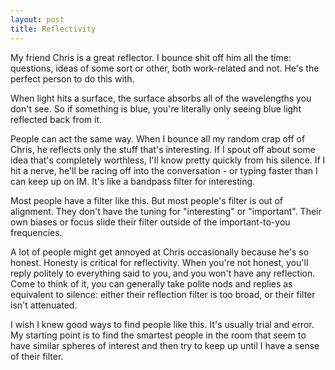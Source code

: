 ```yaml
---
layout: post
title: Reflectivity	
---
```


My friend Chris is a great reflector.  I bounce shit off him all the time: questions, ideas of some sort or other, both work-related and not.  He's the perfect person to do this with.

When light hits a surface, the surface absorbs all of the wavelengths you don't see.  So if something is blue, you're literally only seeing blue light reflected back from it.

People can act the same way.  When I bounce all my random crap off of Chris, he reflects only the stuff that's interesting.  If I spout off about some idea that's completely worthless, I'll know pretty quickly from his silence.  If I hit a nerve, he'll be racing off into the conversation - or typing faster than I can keep up on IM.  It's like a bandpass filter for interesting.

Most people have a filter like this.  But most people's filter is out of alignment.  They don't have the tuning for "interesting" or "important".  Their own biases or focus slide their filter outside of the important-to-you frequencies.

A lot of people might get annoyed at Chris occasionally because he's so honest.  Honesty is critical for reflectivity.  When you're not honest, you'll reply politely to everything said to you, and you won't have any reflection.  Come to think of it, you can generally take polite nods and replies as equivalent to silence: either their reflection filter is too broad, or their filter isn't attenuated.

I wish I knew good ways to find people like this.  It's usually trial and error.  My starting point is to find the smartest people in the room that seem to have similar spheres of interest and then try to keep up until I have a sense of their filter.